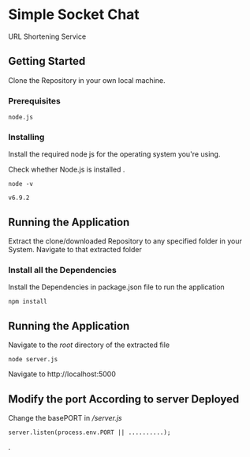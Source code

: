 # Simple Socket Chat 

URL Shortening Service

## Getting Started

Clone the Repository in your own local machine.

### Prerequisites


```
node.js 
```

### Installing

Install the required node js for the operating system you're using.

Check whether Node.js is installed .

```
node -v
```
```
v6.9.2
```
## Running the Application

Extract the clone/downloaded Repository to any specified folder in your System.
Navigate to that extracted folder

### Install all the Dependencies

Install the Dependencies in package.json file to run the application

```
npm install
```

## Running the Application

Navigate to the _root_ directory of the extracted file

```
node server.js
```
Navigate to http://localhost:5000

## Modify the port According to server Deployed

Change the basePORT in  _/server.js_

```
server.listen(process.env.PORT || ..........);
```




.
